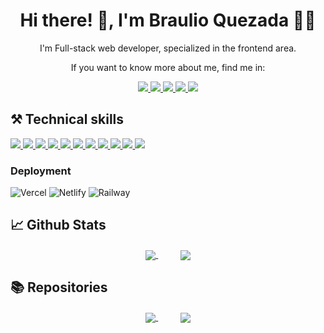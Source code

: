 <h1 align="center">Hi there! 👋, I'm Braulio Quezada 👨‍💻</h1>
<p align="center">
  I'm Full-stack web developer, specialized in the frontend area.
</p>
<p align="center">If you want to know more about me, find me in:</p>
<p align="center">
  <a href="www.linkedin.com/in/takeoutcode" target="_blank">
    <img src="https://img.shields.io/badge/linkedin-%230077B5.svg?&style=for-the-badge&logo=linkedin&logoColor=white"/>
  </a>
  <a href="https://platzi.com/p/TakeoutCode/" target="_blank" >
    <img src="https://img.shields.io/static/v1?style=for-the-badge&message=Platzi&color=222222&logo=Platzi&logoColor=98CA3F&label="/>
  </a>
  <a href="https://twitter.com/takeoutcode" target="_blank">
    <img src="https://img.shields.io/static/v1?style=for-the-badge&message=Twitter&color=1DA1F2&logo=Twitter&logoColor=FFFFFF&label=">
  </a>
  <a href="https://youtube.com/@takeoutcode" target="_blank">
    <img src="https://img.shields.io/static/v1?style=for-the-badge&message=YouTube&color=FF0000&logo=YouTube&logoColor=FFFFFF&label=" />
  </a>
  <a href="https://www.facebook.com/takeoutcode" target="_blank">
    <img src="https://img.shields.io/static/v1?style=for-the-badge&message=Facebook&color=1b74e4&logo=Facebook&logoColor=FFFFFF&label=" />
  </a>
  
</p>
<h2>⚒ Technical skills</h2>
<p>
  
   <a href="https://raulpacheco.dev/" target="_bank" name="saas">
    <img src="https://img.shields.io/static/v1?style=for-the-badge&message=Typescript&color=222222&logo=Typescript&logoColor=1572B6&label=">
   </a>
  <a href="" target="_bank">
    <img src="https://img.shields.io/static/v1?style=for-the-badge&message=React&color=222222&logo=React&logoColor=61DAFB&label=">
  </a>
  <a href="" target="_bank" name="next">
    <img src="https://img.shields.io/static/v1?style=for-the-badge&message=Next.js&color=000000&logo=Next.js&logoColor=FFFFFF&label=">
  </a>
  <a href="" target="_bank" name="node">
    <img src="https://img.shields.io/static/v1?style=for-the-badge&message=Node.js&color=339933&logo=Node.js&logoColor=FFFFFF&label=">
  </a>
  <a href="" target="_bank" name="html">
    <img src="https://img.shields.io/static/v1?style=for-the-badge&message=HTML5&color=E34F26&logo=HTML5&logoColor=FFFFFF&label=">
  </a>
  <a href="" target="_bank" name="css">
    <img src="https://img.shields.io/static/v1?style=for-the-badge&message=CSS3&color=1572B6&logo=CSS3&logoColor=FFFFFF&label=">
  </a>
  <a href="" name="javascript">
    <img src="https://img.shields.io/static/v1?style=for-the-badge&message=JavaScript&color=222222&logo=JavaScript&logoColor=F7DF1E&label=">
  </a>
  <a href="" target="_bank" name="PostgreSQL">
    <img src="https://img.shields.io/static/v1?style=for-the-badge&message=PostgreSQL&color=4169E1&logo=PostgreSQL&logoColor=FFFFFF&label=">
  </a>
  <a href="" target="_bank" name="MongoDB">
    <img src="https://img.shields.io/static/v1?style=for-the-badge&message=MongoDB&color=47A248&logo=MongoDB&logoColor=FFFFFF&label=">
  </a>
  <a href="" target="_bank" name="Firebase">
    <img src="https://img.shields.io/static/v1?style=for-the-badge&message=Firebase&color=222222&logo=Firebase&logoColor=FFCA28&label=">
  </a>
  <a href="" target="_bank" name="saas">
    <img src="https://img.shields.io/static/v1?style=for-the-badge&message=Sass&color=CC6699&logo=Sass&logoColor=FFFFFF&label=">
  </a>
   
</p>

<h3>Deployment</h2>

![Vercel](https://img.shields.io/static/v1?style=for-the-badge&message=Vercel&color=000000&logo=Vercel&logoColor=FFFFFF&label=)
![Netlify](https://img.shields.io/static/v1?style=for-the-badge&message=Netlify&color=222222&logo=Netlify&logoColor=00C7B7&label=)
![Railway](https://img.shields.io/static/v1?style=for-the-badge&message=Railway&color=0B0D0E&logo=Railway&logoColor=FFFFFF&label=)

## 📈 Github Stats

<p align="center">
  <a href="https://github.com/TakeoutCode/github-readme-stats" target="_bank">
    <img align="center" src="https://github-readme-stats.vercel.app/api?username=TakeoutCode&show_icons=true&theme=tokyonight" />
  </a>
  &nbsp;&nbsp;&nbsp;&nbsp;&nbsp;&nbsp;&nbsp;&nbsp;
  <a>
    <img align="center" src="https://github-readme-stats.vercel.app/api/top-langs/?username=TakeoutCode&theme=tokyonight" />
  </a>
</p>


## 📚 Repositories 
<p align="center">
  <a href="https://github.com/TakeoutCode/tiktok-clone" target="_bank">
    <img align="center" src="https://github-readme-stats.vercel.app/api/pin/?username=TakeoutCode&repo=tiktok-clone&theme=tokyonight" />
  </a>
  &nbsp;&nbsp;&nbsp;&nbsp;&nbsp;&nbsp;&nbsp;&nbsp;
  <a href="https://github.com/TakeoutCode/cursoIntroReact" target="_bank">
    <img align="center" src="https://github-readme-stats.vercel.app/api/pin/?username=TakeoutCode&repo=cursoIntroReact&theme=tokyonight" />
  </a>
</p>


